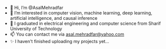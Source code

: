 - 👋 Hi, I’m @AsalMehradfar
- 👀 I’m interested in computer vision, machine learning, deep learning, artificial intelligence, and causal inference
- 🌱 I graduated in electrical engineering and computer science from Sharif University of Technology
- 📫 You can contact me via asal.mehradfar@yahoo.com
- ✨ I haven't finished uploading my projects yet...


<!---
- 💞️ I’m looking to collaborate on ...
--->

<!---
AsalMehradfar/AsalMehradfar is a ✨ special ✨ repository because its `README.md` (this file) appears on your GitHub profile.
You can click the Preview link to take a look at your changes.
--->
